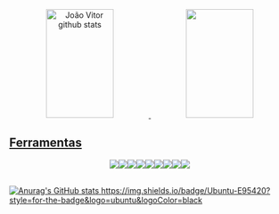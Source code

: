 
 
<div align="center" >
  <a href="https://github.com/JoaoVitorMoreiraPassos">
  <img width="49%" height="195px" src="https://github-readme-stats.vercel.app/api?username=JoaoVitorMoreiraPassos&show_icons=true&count_private=true&hide_border=true&title_color=58a6ff&icon_color=0969da&text_color=c9d1d9&bg_color=0d1117" alt="João Vitor github stats" /> 
  <img width="49%" height="195px" src="https://github-readme-stats.vercel.app/api/top-langs/?username=JoaoVitorMoreiraPassos&layout=compact&hide_border=true&title_color=58a6ff&text_color=c9d1d9&bg_color=0d1117" />
</div>

## Ferramentas
<div align="center">
<a href="https://github.com/JoaoVitorMoreiraPassos">
<img src="https://img.shields.io/badge/Python-14354C?style=for-the-badge&logo=python&logoColor=white"/><img src="https://img.shields.io/badge/Django-092E20?style=for-the-badge&logo=django&logoColor=white" /><img src="https://img.shields.io/badge/C-00599C?style=for-the-badge&logo=c&logoColor=white" /><img src="https://img.shields.io/badge/HTML5-E34F26?style=for-the-badge&logo=html5&logoColor=white" /><img src="https://img.shields.io/badge/CSS3-1572B6?style=for-the-badge&logo=css3&logoColor=white" /><img src="https://img.shields.io/badge/JavaScript-024959?style=for-the-badge&logo=javascript&logoColor=white"/><img src="https://img.shields.io/badge/GIT-E44C30?style=for-the-badge&logo=git&logoColor=white" /><img src="https://img.shields.io/badge/MySQL-005C84?style=for-the-badge&logo=mysql&logoColor=white" /><img src="https://img.shields.io/badge/Linux-FCC624?style=for-the-badge&logo=linux&logoColor=black" />
 
</div>
<br>

![Anurag's GitHub stats](https://github-readme-stats.vercel.app/api?username=JoaoVitorMoreiraPassos&count_private=true)
 https://img.shields.io/badge/Ubuntu-E95420?style=for-the-badge&logo=ubuntu&logoColor=black
